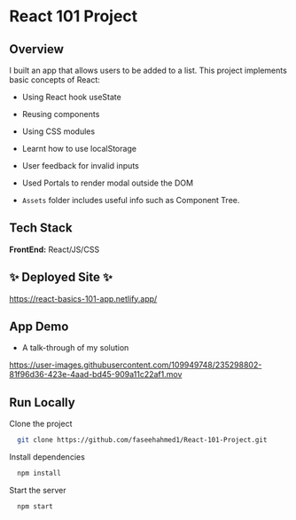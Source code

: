 
# React 101 Project

## Overview

I built an app that allows users to be added to a list. This project implements basic concepts of React:

- Using React hook useState
- Reusing components
- Using CSS modules
- Learnt how to use localStorage
- User feedback for invalid inputs
- Used Portals to render modal outside the DOM

- `Assets` folder includes useful info such as Component Tree.

## Tech Stack

**FrontEnd:** React/JS/CSS

## ✨ Deployed Site ✨

https://react-basics-101-app.netlify.app/

## App Demo

- A talk-through of my solution

https://user-images.githubusercontent.com/109949748/235298802-81f96d36-423e-4aad-bd45-909a11c22af1.mov

## Run Locally

Clone the project

```bash
  git clone https://github.com/faseehahmed1/React-101-Project.git
```

Install dependencies

```bash
  npm install
```

Start the server 

```bash
  npm start
```
